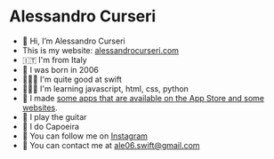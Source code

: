 # Alessandro Curseri
- 👋 Hi, I’m Alessandro Curseri
- This is my website: [alessandrocurseri.com](https://www.alessandrocurseri.com)
- 🇮🇹 I'm from Italy
- 🎂 I was born in 2006
- 👨🏼‍💻 I'm quite good at swift
- 👨🏼‍💻 I'm learning javascript, html, css, python
- 📱 I made [some apps that are available on the App Store and some websites](https://www.alessandrocurseri.com/en/projects).
- 🎸 I play the guitar
- 🥋 I do Capoeira
- 📸 You can follow me on [Instagram](https://www.instagram.com/alessandro_curseri_/)
- 📧 You can contact me at ale06.swift@gmail.com
